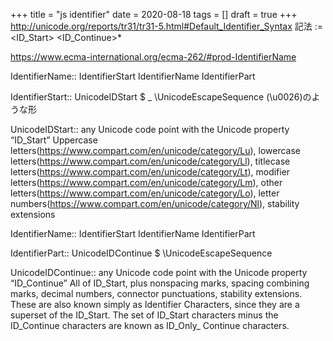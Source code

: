 +++
title = "js identifier"
date = 2020-08-18
tags = []
draft = true
+++
http://unicode.org/reports/tr31/tr31-5.html#Default_Identifier_Syntax 記法
<identifier> := <ID_Start> <ID_Continue>*

https://www.ecma-international.org/ecma-262/#prod-IdentifierName

IdentifierName::
  IdentifierStart
  IdentifierName IdentifierPart

IdentifierStart::
  UnicodeIDStart
  $
  _
  \UnicodeEscapeSequence (\\u0026)のような形

UnicodeIDStart::
  any Unicode code point with the Unicode property “ID_Start”
  Uppercase letters(https://www.compart.com/en/unicode/category/Lu), lowercase letters(https://www.compart.com/en/unicode/category/Ll), titlecase letters(https://www.compart.com/en/unicode/category/Lt), modifier letters(https://www.compart.com/en/unicode/category/Lm), other letters(https://www.compart.com/en/unicode/category/Lo), letter numbers(https://www.compart.com/en/unicode/category/Nl), stability extensions

IdentifierName::
  IdentifierStart
  IdentifierName IdentifierPart

IdentifierPart::
  UnicodeIDContinue
  $
  \UnicodeEscapeSequence
  <ZWNJ>
  <ZWJ>

UnicodeIDContinue::
  any Unicode code point with the Unicode property “ID_Continue”
  All of ID_Start, plus nonspacing marks, spacing combining marks, decimal numbers, connector punctuations, stability extensions. These are also known simply as Identifier Characters, since they are a superset of the ID_Start. The set of ID_Start characters minus the ID_Continue characters are known as ID_Only_ Continue characters.

